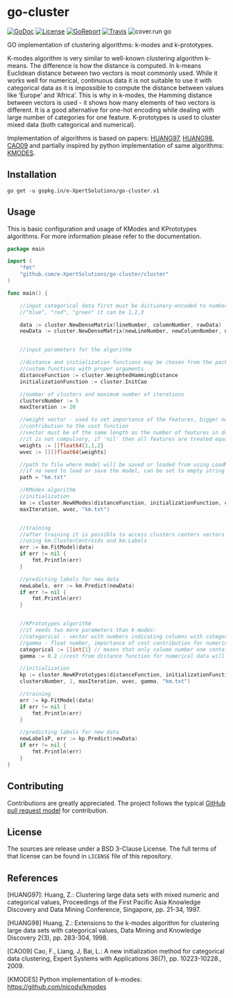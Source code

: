 # go-cluster

[![GoDoc](https://godoc.org/github.com/e-XpertSolutions/go-cluster/cluster?status.png)](http://godoc.org/github.com/e-XpertSolutions/go-cluster/cluster)
[![License](https://img.shields.io/badge/license-BSD%203--Clause-yellow.svg?style=flat)](https://github.com/e-XpertSolutions/go-cluster/blob/master/LICENSE)
[![GoReport](https://goreportcard.com/badge/github.com/e-XpertSolutions/go-cluster)](https://goreportcard.com/report/github.com/e-XpertSolutions/go-cluster)
[![Travis](https://travis-ci.org/e-XpertSolutions/go-cluster.svg?branch=master)](https://travis-ci.org/e-XpertSolutions/go-cluster)
![cover.run go](https://cover.run/go/github.com/e-XpertSolutions/go-cluster/cluster.svg)

GO implementation of clustering algorithms: k-modes and k-prototypes.

K-modes algorithm is very similar to well-known clustering algorithm k-means. The difference is how the distance is computed. In k-means Euclidean distance between two vectors is most commonly used. While it works well for numerical, continuous data it is not suitable to use it with categorical data as it is impossible to compute the distance between values like ‘Europe’ and ‘Africa’. This is why in k-modes, the Hamming distance between vectors is used - it shows how many elements of two vectors is different. It is a good alternative for one-hot encoding while dealing with large number of categories for one feature. K-prototypes is used to cluster mixed data (both categorical and numerical).

Implementation of algorithms is based on papers: [HUANG97](#references), [HUANG98](#references), [CAO09](#references) and partially inspired by python implementation of same algorithms: [KMODES](#references).

## Installation

```
go get -u gopkg.in/e-XpertSolutions/go-cluster.v1
```

## Usage

This is basic configuration and usage of KModes and KPrototypes algorithms. For more information please refer to the documentation.

```go
package main

import (
    "fmt"
    "github.com/e-XpertSolutions/go-cluster/cluster"
)

func main() {

    //input categorical data first must be dictionary-encoded to numbers - for example for values
    //"blue", "red", "green" it can be 1,2,3

    data := cluster.NewDenseMatrix(lineNumber, columnNumber, rawData)
    newData := cluster.NewDenseMatrix(newLineNumber, newColumnNumber, newRawData)


    //input parameters for the algorithm

    //distance and initialization functions may be chosen from the package or one may use 
    //custom functions with proper arguments
    distanceFunction := cluster.WeightedHammingDistance
    initializationFunction := cluster.InitCao

    //number of clusters and maximum number of iterations 
    clustersNumber := 5
    maxIteration := 20

    //weight vector - used to set importance of the features, bigger number means greater 
    //contribution to the cost function
    //vector must be of the same length as the number of features in dataset
    //it is not compulsory, if 'nil' then all features are treated equally (weight = 1)  
    weights := []float64{1,1,2}
    wvec := [][]float64{weights}

    //path to file where model will be saved or loaded from using LoadModel(), SaveModel()
    //if no need to load or save the model, can be set to empty string
    path = "km.txt"

    //KModes algorithm
    //initialization
    km := cluster.NewKModes(distanceFunction, initializationFunction, clustersNumber, 1, 
    maxIteration, wvec, "km.txt")


    //training
    //after training it is possible to access clusters centers vectors and computed labels
    //using km.ClusterCentroids and km.Labels
    err := km.FitModel(data)
    if err != nil {
        fmt.Println(err)
    }

    //predicting labels for new data
    newLabels, err := km.Predict(newData)
    if err != nil {
        fmt.Println(err)
    }


    //KPrototypes algorithm
    //it needs two more parameters than k-modes:
    //categorical - vector with numbers indicating columns with categorical features
    //gamma - float number, importance of cost contribution for numerical values
    categorical := []int{1} // means that only column number one contains categorical data
    gamma := 0.2 //cost from distance function for numerical data will be multiplied by 0.2

    //initialization
    kp := cluster.NewKPrototypes(distanceFunction, initializationFunction, categorical, 
    clustersNumber, 1, maxIteration, wvec, gamma, "km.txt")

    //training
    err := kp.FitModel(data)
    if err != nil {
        fmt.Println(err)
    }

    //predicting labels for new data
    newLabelsP, err := kp.Predict(newData)
    if err != nil {
        fmt.Println(err)
    }
}

```


## Contributing

Contributions are greatly appreciated. The project follows the typical
[GitHub pull request model](https://help.github.com/articles/using-pull-requests/)
for contribution.


## License

The sources are release under a BSD 3-Clause License. The full terms of that
license can be found in `LICENSE` file of this repository.

## References
[HUANG97]: Huang, Z.: Clustering large data sets with mixed numeric and
   categorical values, Proceedings of the First Pacific Asia Knowledge
   Discovery and Data Mining Conference, Singapore, pp. 21-34, 1997.

[HUANG98] Huang, Z.: Extensions to the k-modes algorithm for clustering
   large data sets with categorical values, Data Mining and Knowledge
   Discovery 2(3), pp. 283-304, 1998.

[CAO09] Cao, F., Liang, J, Bai, L.: A new initialization method for
   categorical data clustering, Expert Systems with Applications 36(7),
   pp. 10223-10228., 2009.

[KMODES] Python implementation of k-modes: https://github.com/nicodv/kmodes
